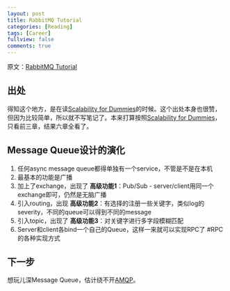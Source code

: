 ```yaml
---
layout: post
title: RabbitMQ Tutorial
categories: [Reading]
tags: [Career]
fullview: false
comments: true
---
```


原文：[RabbitMQ Tutorial](https://www.rabbitmq.com/getstarted.html)

## 出处

得知这个地方，是在读[Scalability for Dummies](http://www.lecloud.net/tagged/scalability)的时候。这个出处本身也很赞，但因为比较简单，所以就不写笔记了。本来打算按照[Scalability for Dummies](http://www.lecloud.net/tagged/scalability)，只看前三章，结果六章全看了。

## Message Queue设计的演化

1. 任何async message queue都得单独有一个service，不管是不是在本机
2. 最基本的功能是广播
3. 加上了exchange，出现了 **高级功能1**：Pub/Sub - server/client用同一个exchange即可，仍然是无脑广播
4. 引入routing，出现 **高级功能2**：有选择的注册一些关键字，类似log的severity，不同的queue可以得到不同的message
5. 引入topic，出现了 **高级功能3**：对关键字进行多字段模糊匹配
6. Server和client各bind一个自己的Queue，这样一来就可以实现RPC了 #RPC的各种实现方式

## 下一步

想玩儿深Message Queue，估计绕不开[AMQP](https://www.amqp.org/)。